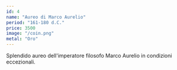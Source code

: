 ```yaml
---
id: 4
name: "Aureo di Marco Aurelio"
period: "161-180 d.C."
price: 3500
image: "/coin.png"
metal: "Oro"
---
```

Splendido aureo dell'imperatore filosofo Marco Aurelio in condizioni eccezionali.
